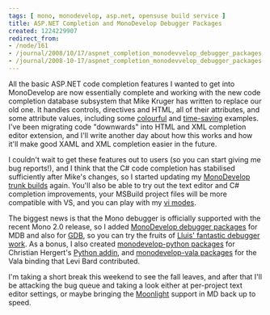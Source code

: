 ```yaml
---
tags: [ mono, monodevelop, asp.net, opensuse build service ]
title: ASP.NET Completion and MonoDevelop Debugger Packages
created: 1224229907
redirect_from:
- /node/161
- /journal/2008/10/17/aspnet_completion_monodevvelop_debugger_packages
- /journal/2008-10-17/aspnet_completion_monodevvelop_debugger_packages
---
```

All the basic ASP.NET code completion features I wanted to get into MonoDevelop
are now essentially complete and working with the new code completion database
subsystem that Mike Kruger has written to replace our old one. <!--break--> It
handles controls, directives and HTML, all of their attributes, and some
attribute values, including some
[colourful](/journal/2008/07/24/colour_completion) and
[time-saving](/journal/2008/04/08/an_apologetic_sneak_peek) examples.  I've been
migrating code "downwards" into HTML and XML completion editor extension, and
I'll write another day about how this works and how it'll make good XAML and
XML completion easier in the future.

I couldn't wait to get these features out to users (so you can start giving me
bug reports!), and I think that the C# code completion has stabilised
sufficiently after Mike's changes, so I started updating my [MonoDevelop trunk
builds](/journal/2007/11/07/monodevelop_trunk_builds) again. You'll also be able
to try out the text editor and C# completion improvements, your MSBuild project
files will be more compatible with VS, and you can play with my [vi
modes](/journal/2008/10/14/vi_modes_monodevelop).

The biggest news is that the Mono debugger is officially supported with the
recent Mono 2.0 release, so I added [MonoDevelop debugger
packages](http://software.opensuse.org/search?baseproject=openSUSE%3A11.0&p=1&q=monodevelop-debugger-mdb)
for MDB and also for
[GDB](http://software.opensuse.org/search?baseproject=openSUSE%3A11.0&p=1&q=monodevelop-debugger-gdb),
so you can try the fruits of [Lluis' fantastic debugger
work](http://foodformonkeys.blogspot.com/2008/07/debugger-screenshotting.html).
As a bonus, I also created [monodevelop-python
packages](http://software.opensuse.org/search?baseproject=openSUSE%3A11.0&p=1&q=monodevelop-python)
for Christian Hergert's [Python addin](http://audidude.com/blog/?p=49), and
[monodevelop-vala
packages](http://software.opensuse.org/search?baseproject=openSUSE%3A11.0&p=1&q=monodevelop-vala)
for the Vala binding that Levi Bard contributed.

I'm taking a short break this weekend to see the fall leaves, and after that
I'll be attacking the bug queue and taking a look either at per-project text
editor settings, or maybe bringing the
[Moonlight](http://www.mono-project.com/Moonlight) support in MD back up to
speed.